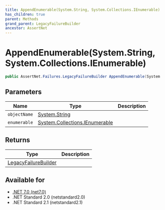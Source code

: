 ```yaml
---
title: AppendEnumerable(System.String, System.Collections.IEnumerable)
has_children: true
parent: Methods
grand_parent: LegacyFailureBuilder
ancestor: AssertNet
---
```

# AppendEnumerable(System.String, System.Collections.IEnumerable)

```csharp
public AssertNet.Failures.LegacyFailureBuilder AppendEnumerable(System.String objectName, System.Collections.IEnumerable enumerable);
```

## Parameters
|Name|Type|Description|
|-|-|-|
|`objectName`|[System.String](https://learn.microsoft.com/en-us/dotnet/api/system.string)||
|`enumerable`|[System.Collections.IEnumerable](https://learn.microsoft.com/en-us/dotnet/api/system.collections.ienumerable)||

## Returns
|Type|Description|
|-|-|
|[LegacyFailureBuilder](t_assertnet_failures_legacyfailurebuilder.md)||

## Available for
- [.NET 7.0 (net7.0)](https://versionsof.net/core/7.0/)
- .NET Standard 2.0 (netstandard2.0)
- .NET Standard 2.1 (netstandard2.1)
